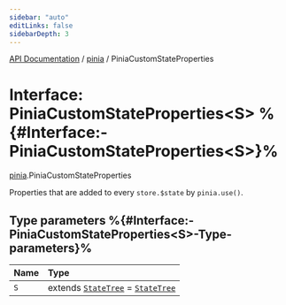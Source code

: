 ```yaml
---
sidebar: "auto"
editLinks: false
sidebarDepth: 3
---
```


[API Documentation](../index.md) / [pinia](../modules/pinia.md) / PiniaCustomStateProperties

# Interface: PiniaCustomStateProperties<S\> %{#Interface:-PiniaCustomStateProperties<S\>}%

[pinia](../modules/pinia.md).PiniaCustomStateProperties

Properties that are added to every `store.$state` by `pinia.use()`.

## Type parameters %{#Interface:-PiniaCustomStateProperties<S\>-Type-parameters}%

| Name | Type |
| :------ | :------ |
| `S` | extends [`StateTree`](../modules/pinia.md#statetree) = [`StateTree`](../modules/pinia.md#statetree) |
